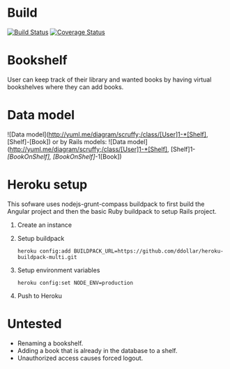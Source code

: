 # Build

[![Build Status](https://travis-ci.org/Absor/bookshelf.svg?branch=master)](https://travis-ci.org/Absor/bookshelf)
[![Coverage Status](https://coveralls.io/repos/Absor/bookshelf/badge.png?branch=master)](https://coveralls.io/r/Absor/bookshelf?branch=master)

# Bookshelf

User can keep track of their library and wanted books by having virtual bookshelves where they can add books.

# Data model

![Data model](http://yuml.me/diagram/scruffy;/class/[User]1-*[Shelf], [Shelf]*-*[Book]) or by Rails models:
![Data model](http://yuml.me/diagram/scruffy;/class/[User]1-*[Shelf], [Shelf]1-*[BookOnShelf], [BookOnShelf]*-1[Book])

# Heroku setup

This sofware uses nodejs-grunt-compass buildpack to first build the Angular project and then the basic Ruby buildpack to setup Rails project.

1. Create an instance
2. Setup buildpack

    ```
    heroku config:add BUILDPACK_URL=https://github.com/ddollar/heroku-buildpack-multi.git
    ```

3. Setup environment variables

    ```
    heroku config:set NODE_ENV=production
    ```

4. Push to Heroku

# Untested

* Renaming a bookshelf.
* Adding a book that is already in the database to a shelf.
* Unauthorized access causes forced logout.
